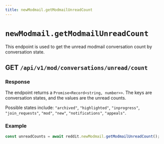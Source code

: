 ```yaml
---
title: newModmail.getModmailUnreadCount
---
```


# `newModmail.getModmailUnreadCount`

This endpoint is used to get the unread modmail conversation count by conversation state.

## GET `/api/v1/mod/conversations/unread/count`

### Response

The endpoint returns a `Promise<Record<string, number>>`. The keys are conversation states, and the values are the unread counts.

Possible states include: `"archived"`, `"highlighted"`, `"inprogress"`, `"join_requests"`, `"mod"`, `"new"`, `"notifications"`, `"appeals"`.

### Example

```typescript
const unreadCounts = await reddit.newModmail.getModmailUnreadCount();
```
